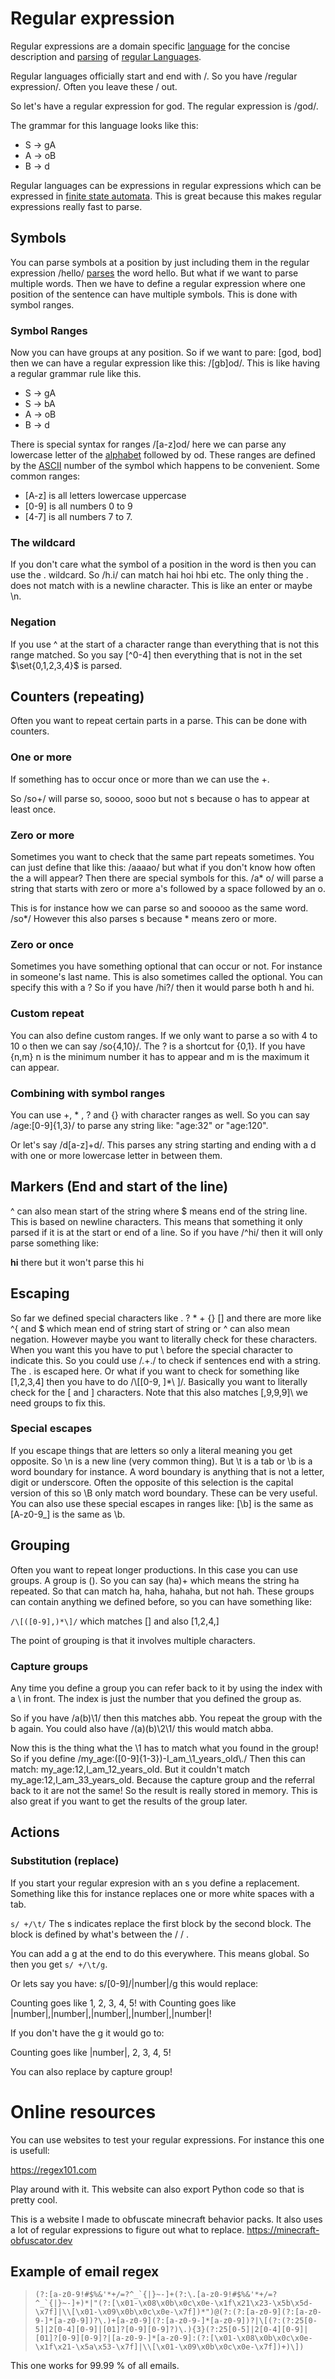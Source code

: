 # Regular expression

Regular expressions are a domain specific [language](Languages/Languages.md) for the concise description and [parsing](Parsing.md) of [regular Languages](Regular%20Languages.md). 

Regular languages officially start and end with /. So you have /regular expression/. Often you leave these / out.

So let's have a regular expression for god. The regular expression is /god/. 

The grammar for this language looks like this:

- S → gA
- A → oB
- B → d

Regular languages can be expressions in regular expressions which can be expressed in [finite state automata](finite%20state%20automata.md). This is great because this makes regular expressions really fast to parse.

## Symbols
You can parse symbols at a position by just including them in the regular expression /hello/ [parses](Parsing.md) the word hello. But what if we want to parse multiple words. Then we have to define a regular expression where one position of the sentence can have multiple symbols. This is done with symbol ranges.

### Symbol Ranges

Now you can have groups at any position. So if we want to pare: [god, bod] then we can have a regular expression like this: /[gb]od/. This is like having a regular grammar rule like this. 

- S → gA
- S → bA
- A → oB
- B → d

There is special syntax for ranges /[a-z]od/ here we can parse any lowercase letter of the [alphabet](Alphabet.md) followed by od. These ranges are defined by the [ASCII](https://en.wikipedia.org/wiki/ASCII) number of the symbol which happens to be convenient. Some common ranges:
- [A-z] is all letters lowercase uppercase
- [0-9] is all numbers 0 to 9 
- [4-7] is all numbers 7 to  7. 

### The wildcard
If you don't care what the symbol of a position in the word is then you can use the . wildcard. So /h.i/ can match hai hoi hbi etc. The only thing the . does not match with is a newline character. This is like an enter or maybe \\n. 

### Negation
If you use ^ at the start of a character range than everything that is not this range matched. So you say [\^0-4] then everything that is not in the set $\set{0,1,2,3,4}$ is parsed. 


## Counters (repeating)
Often you want to repeat certain parts in a parse. This can be done with counters. 

### One or more
If something has to occur once or more than we can use the +.

So /so+/ will parse so, soooo, sooo but not s because o has to appear at least once. 

### Zero or more
Sometimes you want to check that the same part repeats sometimes. You can just define that like this: /aaaao/ but what if you don't know how often the a will appear? Then there are special symbols for this. /a* o/ will parse a string that starts with zero or more a's followed by a space followed by an o. 

This is for instance how we can parse so and sooooo as the same word. /so*/ However this also parses s because * means zero or more. 

### Zero or once 
Sometimes you have something optional that can occur or not. For instance in someone's last name. This is also sometimes called the optional. You can specify this with a ? So if you have /hi?/ then it would parse both h and hi.

### Custom repeat 
You can also define custom ranges. If we only want to parse a so with 4 to 10 o then we can say /so{4,10}/. The ? is a shortcut for {0,1}. If you have {n,m} n is the minimum number it has to appear and m is the maximum it can appear. 

### Combining with symbol ranges
You can use +, * , ? and {} with character ranges as well. So you can say /age:[0-9]{1,3}/ to parse any string like: "age:32" or "age:120".  

Or let's say /d[a-z]+d/. This parses any string starting and ending with a d with one or more lowercase letter in between them.

## Markers (End and start of the line)
^ can also mean start of the string where $ means end of the string line. This is based on newline characters. This means that something it only parsed if it is at the start or end of a line. So if you have /^hi/ then it will only parse something like:

**hi** there but it won't parse this hi

## Escaping

So far we defined special characters like . ? \* + {} [] and there are more like ^{ and $ which mean end of string start of string or ^ can also mean negation. However maybe you want to literally check for these characters. When you want this you have to put \ before the special character to indicate this. So you could use /.+\./ to check if sentences end with a string. The . is escaped here. Or what if you want to check for something like [1,2,3,4] then you have to do /\\[[0-9, ]\*\ \]/. Basically you want to literally check for the \[ and \] characters. Note that this also matches \[,9,9,9]\ we need groups to fix this.

### Special escapes
If you escape things that are letters so only a literal meaning you get opposite. So \\n is a new line (very common thing). But \\t is a tab or \\b is a word boundary for instance. A word boundary is anything that is not a letter, digit or underscore. Often the opposite of this selection is the capital version of this so \\B only match word boundary. These can be very useful. You can also use these special escapes in ranges like: [\\b] is the same as [A-z0-9_] is the same as \\b.


## Grouping
Often you want to repeat longer productions. In this case you can use groups. A group is (). So you can say (ha)+ which means the string ha repeated. So that can match ha, haha, hahaha, but not hah. These groups can contain anything we defined before, so you can have something like:

`/\[([0-9],)*\]/` which matches  \[\] and also  \[1,2,4,\]

The point of grouping is that it involves multiple characters. 

### Capture groups
Any time you define a group you can refer back to it by using the index with a \\ in front. The index is just the number that you defined the group as. 

So if you have /a(b)\\1/ then this matches abb. You repeat the group with the b again. You could also have /(a)(b)\\2\\1/ this would match abba. 

Now this is the thing what the \\1 has to match what you found in the group! So if you define /my_age:([0-9]{1-3})-I_am_\\1_years_old\\./ Then this can match: my_age:12,I_am_12_years_old. But it couldn't match my_age:12,I_am_33_years_old. Because the capture group and the referral back to it are not the same! So the result is really stored in memory. This is also great if you want to get the results of the group later.

## Actions

### Substitution (replace)
If you start your regular expresion with an s you define a replacement. Something like this for instance replaces one or more white spaces with a tab.

`s/ +/\t/` The s indicates replace the first block by the second block. The block is defined by what's between the / / .

You can add a g at the end to do this everywhere. This means global. So then you get `s/ +/\t/g`.

Or lets say you have: s/[0-9]/|number|/g this would replace:

Counting goes like 1, 2, 3, 4, 5!
with 
Counting goes like |number|,|number|,|number|,|number|,|number|!

If you don't have the g it would go to:

Counting goes like |number|, 2, 3, 4, 5!

You can also replace by capture group!

# Online resources
You can use websites to test your regular expressions. For instance this one is usefull: 

https://regex101.com

Play around with it. This website can also export Python code so that is pretty cool. 

This is a website I made to obfuscate minecraft behavior packs. It also uses a lot of regular expressions to figure out what to replace. https://minecraft-obfuscator.dev 

## Example of email regex

>```(?:[a-z0-9!#$%&'*+/=?^_`{|}~-]+(?:\.[a-z0-9!#$%&'*+/=?^_`{|}~-]+)*|"(?:[\x01-\x08\x0b\x0c\x0e-\x1f\x21\x23-\x5b\x5d-\x7f]|\\[\x01-\x09\x0b\x0c\x0e-\x7f])*")@(?:(?:[a-z0-9](?:[a-z0-9-]*[a-z0-9])?\.)+[a-z0-9](?:[a-z0-9-]*[a-z0-9])?|\[(?:(?:25[0-5]|2[0-4][0-9]|[01]?[0-9][0-9]?)\.){3}(?:25[0-5]|2[0-4][0-9]|[01]?[0-9][0-9]?|[a-z0-9-]*[a-z0-9]:(?:[\x01-\x08\x0b\x0c\x0e-\x1f\x21-\x5a\x53-\x7f]|\\[\x01-\x09\x0b\x0c\x0e-\x7f])+)\])```

This one works for 99.99 % of all emails.